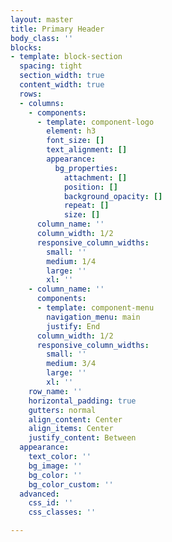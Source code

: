 ```yaml
---
layout: master
title: Primary Header
body_class: ''
blocks:
- template: block-section
  spacing: tight
  section_width: true
  content_width: true
  rows:
  - columns:
    - components:
      - template: component-logo
        element: h3
        font_size: []
        text_alignment: []
        appearance:
          bg_properties:
            attachment: []
            position: []
            background_opacity: []
            repeat: []
            size: []
      column_name: ''
      column_width: 1/2
      responsive_column_widths:
        small: ''
        medium: 1/4
        large: ''
        xl: ''
    - column_name: ''
      components:
      - template: component-menu
        navigation_menu: main
        justify: End
      column_width: 1/2
      responsive_column_widths:
        small: ''
        medium: 3/4
        large: ''
        xl: ''
    row_name: ''
    horizontal_padding: true
    gutters: normal
    align_content: Center
    align_items: Center
    justify_content: Between
  appearance:
    text_color: ''
    bg_image: ''
    bg_color: ''
    bg_color_custom: ''
  advanced:
    css_id: ''
    css_classes: ''

---
```

